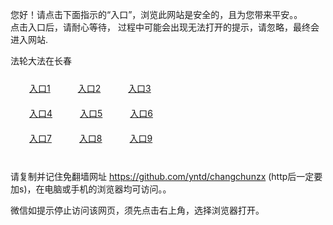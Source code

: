您好！请点击下面指示的“入口”，浏览此网站是安全的，且为您带来平安。。 <br/>
点击入口后，请耐心等待， 过程中可能会出现无法打开的提示，请忽略，最终会进入网站. </br>

法轮大法在长春<br/>
<div style="padding:10px"><a style="margin:20px" target="_blank" href="https://dfwit21mqxebw.cloudfront.net/2Qpsp?hnmrb" id="ccLink1" rel="nofollow">入口1</a> <a target="_blank" style="margin:20px" href="https://d3ji7g2wzshqe0.cloudfront.net/2Qpsp?ttiwv" id="ccLink2" rel="nofollow">入口2</a> <a style="margin:20px" target="_blank" href="https://d3jq8p0rpc3xgw.cloudfront.net/2Qpsp?mmzdxyjb" id="ccLink3" rel="nofollow">入口3</a></div>

<div style="padding:10px" ><a style="margin:20px" target="_blank" href="https://dfwit21mqxebw.cloudfront.net/2Qpsp?hnmrb" id="ccLink4" rel="nofollow">入口4</a> <a style="margin:20px" href="https://d3ji7g2wzshqe0.cloudfront.net/2Qpsp?ttiwv" target="_blank" id="ccLink5" rel="nofollow">入口5</a> <a style="margin:20px" href="https://d3jq8p0rpc3xgw.cloudfront.net/2Qpsp?mmzdxyjb" target="_blank" id="ccLink6" rel="nofollow">入口6</a></div>

<div style="padding:10px"><a style="margin:20px" target="_blank" href="https://dfwit21mqxebw.cloudfront.net/2Qpsp?hnmrb" id="ccLink7" rel="nofollow">入口7</a> <a style="margin:20px" href="https://d3ji7g2wzshqe0.cloudfront.net/2Qpsp?ttiwv" target="_blank" id="ccLink8" rel="nofollow">入口8</a> <a style="margin:20px" target="_blank" href="https://d3jq8p0rpc3xgw.cloudfront.net/2Qpsp?mmzdxyjb" id="ccLink9" rel="nofollow">入口9</a></div>

<br/>



请复制并记住免翻墙网址 https://github.com/yntd/changchunzx (http后一定要加s)，在电脑或手机的浏览器均可访问。。<br/>

微信如提示停止访问该网页，须先点击右上角，选择浏览器打开。
